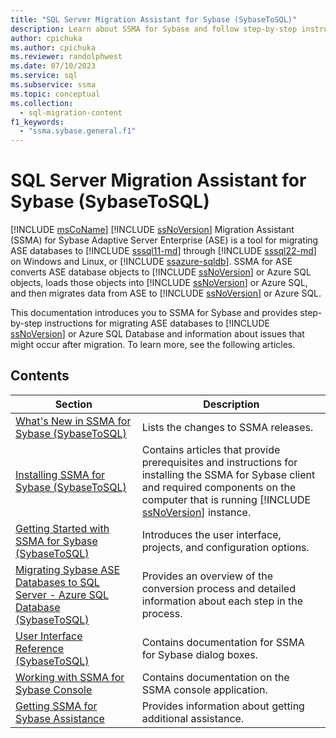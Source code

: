 ```yaml
---
title: "SQL Server Migration Assistant for Sybase (SybaseToSQL)"
description: Learn about SSMA for Sybase and follow step-by-step instructions for migrating ASE databases to SQL Server or Azure SQL Database.
author: cpichuka
ms.author: cpichuka
ms.reviewer: randolphwest
ms.date: 07/10/2023
ms.service: sql
ms.subservice: ssma
ms.topic: conceptual
ms.collection:
  - sql-migration-content
f1_keywords:
  - "ssma.sybase.general.f1"
---
```

# SQL Server Migration Assistant for Sybase (SybaseToSQL)

[!INCLUDE [msCoName](../../includes/msconame-md.md)] [!INCLUDE [ssNoVersion](../../includes/ssnoversion-md.md)] Migration Assistant (SSMA) for Sybase Adaptive Server Enterprise (ASE) is a tool for migrating ASE databases to [!INCLUDE [sssql11-md](../../includes/sssql11-md.md)] through [!INCLUDE [sssql22-md](../../includes/sssql22-md.md)] on Windows and Linux, or [!INCLUDE [ssazure-sqldb](../../includes/ssazure-sqldb.md)]. SSMA for ASE converts ASE database objects to [!INCLUDE [ssNoVersion](../../includes/ssnoversion-md.md)] or Azure SQL objects, loads those objects into [!INCLUDE [ssNoVersion](../../includes/ssnoversion-md.md)] or Azure SQL, and then migrates data from ASE to [!INCLUDE [ssNoVersion](../../includes/ssnoversion-md.md)] or Azure SQL.

This documentation introduces you to SSMA for Sybase and provides step-by-step instructions for migrating ASE databases to [!INCLUDE [ssNoVersion](../../includes/ssnoversion-md.md)] or Azure SQL Database and information about issues that might occur after migration. To learn more, see the following articles.

## Contents

| Section | Description |
| --- | --- |
| [What's New in SSMA for Sybase (SybaseToSQL)](what-s-new-in-ssma-for-sybase-sybasetosql.md) | Lists the changes to SSMA releases. |
| [Installing SSMA for Sybase (SybaseToSQL)](installing-ssma-for-sybase-sybasetosql.md) | Contains articles that provide prerequisites and instructions for installing the SSMA for Sybase client and required components on the computer that is running [!INCLUDE [ssNoVersion](../../includes/ssnoversion-md.md)] instance. |
| [Getting Started with SSMA for Sybase (SybaseToSQL)](getting-started-with-ssma-for-sybase-sybasetosql.md) | Introduces the user interface, projects, and configuration options. |
| [Migrating Sybase ASE Databases to SQL Server - Azure SQL Database (SybaseToSQL)](migrating-sybase-ase-databases-to-sql-server-azure-sql-db-sybasetosql.md) | Provides an overview of the conversion process and detailed information about each step in the process. |
| [User Interface Reference (SybaseToSQL)](user-interface-reference-sybasetosql.md) | Contains documentation for SSMA for Sybase dialog boxes. |
| [Working with SSMA for Sybase Console](working-with-ssma-for-sybase-console-sybasetosql.md) | Contains documentation on the SSMA console application. |
| [Getting SSMA for Sybase Assistance](../sql-server-migration-assistant.md) | Provides information about getting additional assistance. |
